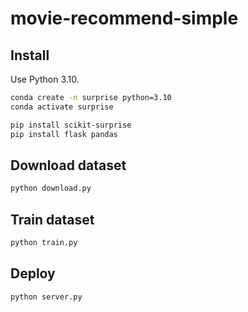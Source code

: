 # movie-recommend-simple

## Install

Use Python 3.10.

```bash
conda create -n surprise python=3.10
conda activate surprise
```

```bash
pip install scikit-surprise
pip install flask pandas
```

## Download dataset

```bash
python download.py
```

## Train dataset

```bash
python train.py
```

## Deploy

```bash
python server.py
```
